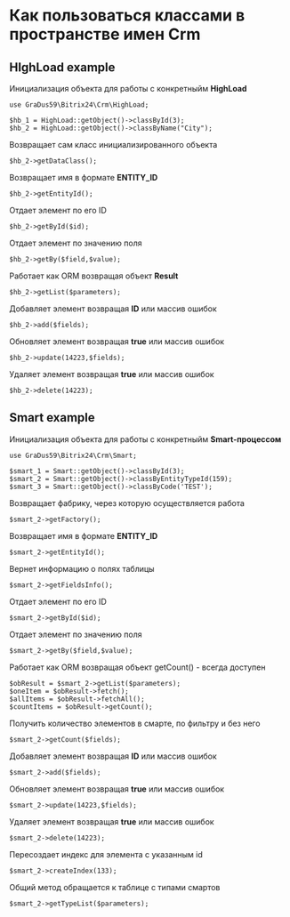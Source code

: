 # Как пользоваться классами в пространстве имен Crm

## HIghLoad example

Инициализация объекта для работы с конкретныйм **HighLoad**
```
use GraDus59\Bitrix24\Crm\HighLoad;

$hb_1 = HighLoad::getObject()->classById(3);
$hb_2 = HighLoad::getObject()->classByName("City");
```
Возвращает сам класс инициализированного объекта
```
$hb_2->getDataClass();
```

Возвращает имя в формате **ENTITY_ID**
```
$hb_2->getEntityId();
```

Отдает элемент по его ID
```
$hb_2->getById($id);
```

Отдает элемент по значению поля
```
$hb_2->getBy($field,$value);
```

Работает как ORM возвращая объект **Result**
```
$hb_2->getList($parameters);
```

Добавляет элемент возвращая **ID** или массив ошибок
```
$hb_2->add($fields);
```

Обновляет элемент возвращая **true** или массив ошибок
```
$hb_2->update(14223,$fields);
```

Удаляет элемент возвращая **true** или массив ошибок
```
$hb_2->delete(14223);
```

## Smart example

Инициализация объекта для работы с конкретныйм **Smart-процессом**
```
use GraDus59\Bitrix24\Crm\Smart;

$smart_1 = Smart::getObject()->classById(3);
$smart_2 = Smart::getObject()->classByEntityTypeId(159);
$smart_3 = Smart::getObject()->classByCode('TEST');
```

Возвращает фабрику, через которую осуществляется работа
```
$smart_2->getFactory();
```

Возвращает имя в формате **ENTITY_ID**
```
$smart_2->getEntityId();
```

Вернет информацию о полях таблицы
```
$smart_2->getFieldsInfo();
```

Отдает элемент по его ID
```
$smart_2->getById($id);
```

Отдает элемент по значению поля
```
$smart_2->getBy($field,$value);
```

Работает как ORM возвращая объект
getCount() - всегда доступен
```
$obResult = $smart_2->getList($parameters);
$oneItem = $obResult->fetch();
$allItems = $obResult->fetchAll();
$countItems = $obResult->getCount();
```

Получить количество элементов в смарте, по фильтру и без него
```
$smart_2->getCount($fields);
```

Добавляет элемент возвращая **ID** или массив ошибок
```
$smart_2->add($fields);
```

Обновляет элемент возвращая **true** или массив ошибок
```
$smart_2->update(14223,$fields);
```

Удаляет элемент возвращая **true** или массив ошибок
```
$smart_2->delete(14223);
```

Пересоздает индекс для элемента с указанным id
```
$smart_2->createIndex(133);
```

Общий метод обращается к таблице с типами смартов
```
$smart_2->getTypeList($parameters);
```